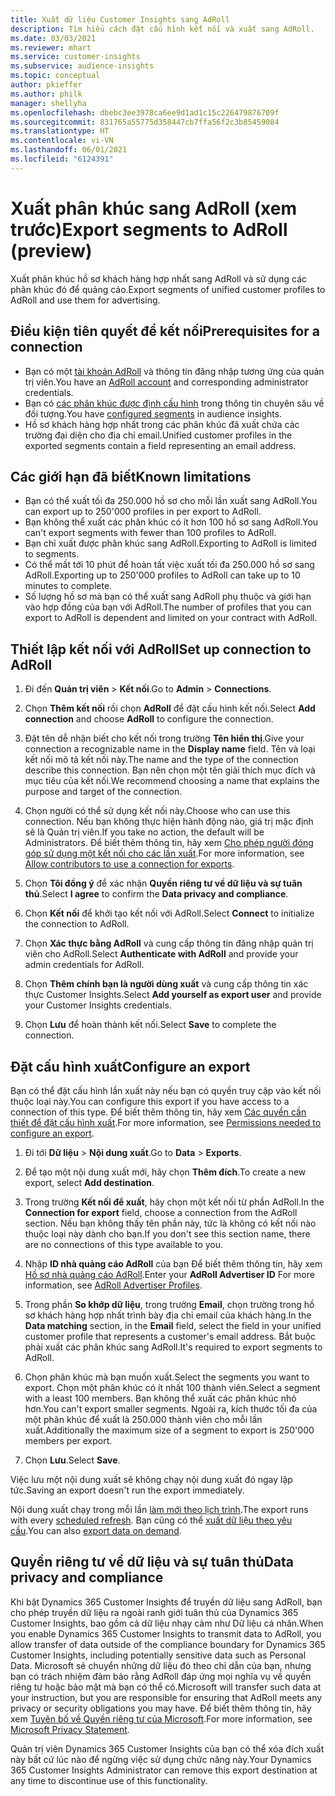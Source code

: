 ```yaml
---
title: Xuất dữ liệu Customer Insights sang AdRoll
description: Tìm hiểu cách đặt cấu hình kết nối và xuất sang AdRoll.
ms.date: 03/03/2021
ms.reviewer: mhart
ms.service: customer-insights
ms.subservice: audience-insights
ms.topic: conceptual
author: pkieffer
ms.author: philk
manager: shellyha
ms.openlocfilehash: dbebc3ee3978ca6ee9d1ad1c15c226479876709f
ms.sourcegitcommit: 831765a55775d358447cb7ffa56f2c3b85459084
ms.translationtype: HT
ms.contentlocale: vi-VN
ms.lasthandoff: 06/01/2021
ms.locfileid: "6124391"
---
```

# <a name="export-segments-to-adroll-preview"></a><span data-ttu-id="81de6-103">Xuất phân khúc sang AdRoll (xem trước)</span><span class="sxs-lookup"><span data-stu-id="81de6-103">Export segments to AdRoll (preview)</span></span>

<span data-ttu-id="81de6-104">Xuất phân khúc hồ sơ khách hàng hợp nhất sang AdRoll và sử dụng các phân khúc đó để quảng cáo.</span><span class="sxs-lookup"><span data-stu-id="81de6-104">Export segments of unified customer profiles to AdRoll and use them for advertising.</span></span> 

## <a name="prerequisites-for-a-connection"></a><span data-ttu-id="81de6-105">Điều kiện tiên quyết để kết nối</span><span class="sxs-lookup"><span data-stu-id="81de6-105">Prerequisites for a connection</span></span>

-   <span data-ttu-id="81de6-106">Bạn có một [tài khoản AdRoll](https://www.adroll.com/) và thông tin đăng nhập tương ứng của quản trị viên.</span><span class="sxs-lookup"><span data-stu-id="81de6-106">You have an [AdRoll account](https://www.adroll.com/) and corresponding administrator credentials.</span></span>
-   <span data-ttu-id="81de6-107">Bạn có [các phân khúc được định cấu hình](segments.md) trong thông tin chuyên sâu về đối tượng.</span><span class="sxs-lookup"><span data-stu-id="81de6-107">You have [configured segments](segments.md) in audience insights.</span></span>
-   <span data-ttu-id="81de6-108">Hồ sơ khách hàng hợp nhất trong các phân khúc đã xuất chứa các trường đại diện cho địa chỉ email.</span><span class="sxs-lookup"><span data-stu-id="81de6-108">Unified customer profiles in the exported segments contain a field representing an email address.</span></span>

## <a name="known-limitations"></a><span data-ttu-id="81de6-109">Các giới hạn đã biết</span><span class="sxs-lookup"><span data-stu-id="81de6-109">Known limitations</span></span>

- <span data-ttu-id="81de6-110">Bạn có thể xuất tối đa 250.000 hồ sơ cho mỗi lần xuất sang AdRoll.</span><span class="sxs-lookup"><span data-stu-id="81de6-110">You can export up to 250'000 profiles in per export to AdRoll.</span></span>
- <span data-ttu-id="81de6-111">Bạn không thể xuất các phân khúc có ít hơn 100 hồ sơ sang AdRoll.</span><span class="sxs-lookup"><span data-stu-id="81de6-111">You can't export segments with fewer than 100 profiles to AdRoll.</span></span> 
- <span data-ttu-id="81de6-112">Bạn chỉ xuất được phân khúc sang AdRoll.</span><span class="sxs-lookup"><span data-stu-id="81de6-112">Exporting to AdRoll is limited to segments.</span></span>
- <span data-ttu-id="81de6-113">Có thể mất tới 10 phút để hoàn tất việc xuất tối đa 250.000 hồ sơ sang AdRoll.</span><span class="sxs-lookup"><span data-stu-id="81de6-113">Exporting up to 250'000 profiles to AdRoll can take up to 10 minutes to complete.</span></span> 
- <span data-ttu-id="81de6-114">Số lượng hồ sơ mà bạn có thể xuất sang AdRoll phụ thuộc và giới hạn vào hợp đồng của bạn với AdRoll.</span><span class="sxs-lookup"><span data-stu-id="81de6-114">The number of profiles that you can export to AdRoll is dependent and limited on your contract with AdRoll.</span></span>

## <a name="set-up-connection-to-adroll"></a><span data-ttu-id="81de6-115">Thiết lập kết nối với AdRoll</span><span class="sxs-lookup"><span data-stu-id="81de6-115">Set up connection to AdRoll</span></span>

1. <span data-ttu-id="81de6-116">Đi đến **Quản trị viên** > **Kết nối**.</span><span class="sxs-lookup"><span data-stu-id="81de6-116">Go to **Admin** > **Connections**.</span></span>

1. <span data-ttu-id="81de6-117">Chọn **Thêm kết nối** rồi chọn **AdRoll** để đặt cấu hình kết nối.</span><span class="sxs-lookup"><span data-stu-id="81de6-117">Select **Add connection** and choose **AdRoll** to configure the connection.</span></span>

1. <span data-ttu-id="81de6-118">Đặt tên dễ nhận biết cho kết nối trong trường **Tên hiển thị**.</span><span class="sxs-lookup"><span data-stu-id="81de6-118">Give your connection a recognizable name in the **Display name** field.</span></span> <span data-ttu-id="81de6-119">Tên và loại kết nối mô tả kết nối này.</span><span class="sxs-lookup"><span data-stu-id="81de6-119">The name and the type of the connection describe this connection.</span></span> <span data-ttu-id="81de6-120">Bạn nên chọn một tên giải thích mục đích và mục tiêu của kết nối.</span><span class="sxs-lookup"><span data-stu-id="81de6-120">We recommend choosing a name that explains the purpose and target of the connection.</span></span>

1. <span data-ttu-id="81de6-121">Chọn người có thể sử dụng kết nối này.</span><span class="sxs-lookup"><span data-stu-id="81de6-121">Choose who can use this connection.</span></span> <span data-ttu-id="81de6-122">Nếu bạn không thực hiện hành động nào, giá trị mặc định sẽ là Quản trị viên.</span><span class="sxs-lookup"><span data-stu-id="81de6-122">If you take no action, the default will be Administrators.</span></span> <span data-ttu-id="81de6-123">Để biết thêm thông tin, hãy xem [Cho phép người đóng góp sử dụng một kết nối cho các lần xuất](connections.md#allow-contributors-to-use-a-connection-for-exports).</span><span class="sxs-lookup"><span data-stu-id="81de6-123">For more information, see [Allow contributors to use a connection for exports](connections.md#allow-contributors-to-use-a-connection-for-exports).</span></span>

1. <span data-ttu-id="81de6-124">Chọn **Tôi đồng ý** để xác nhận **Quyền riêng tư về dữ liệu và sự tuân thủ**.</span><span class="sxs-lookup"><span data-stu-id="81de6-124">Select **I agree** to confirm the **Data privacy and compliance**.</span></span>

1. <span data-ttu-id="81de6-125">Chọn **Kết nối** để khởi tạo kết nối với AdRoll.</span><span class="sxs-lookup"><span data-stu-id="81de6-125">Select **Connect** to initialize the connection to AdRoll.</span></span>

1. <span data-ttu-id="81de6-126">Chọn **Xác thực bằng AdRoll** và cung cấp thông tin đăng nhập quản trị viên cho AdRoll.</span><span class="sxs-lookup"><span data-stu-id="81de6-126">Select **Authenticate with AdRoll** and provide your admin credentials for AdRoll.</span></span> 

1. <span data-ttu-id="81de6-127">Chọn **Thêm chính bạn là người dùng xuất** và cung cấp thông tin xác thực Customer Insights.</span><span class="sxs-lookup"><span data-stu-id="81de6-127">Select **Add yourself as export user** and provide your Customer Insights credentials.</span></span>

1. <span data-ttu-id="81de6-128">Chọn **Lưu** để hoàn thành kết nối.</span><span class="sxs-lookup"><span data-stu-id="81de6-128">Select **Save** to complete the connection.</span></span>

## <a name="configure-an-export"></a><span data-ttu-id="81de6-129">Đặt cấu hình xuất</span><span class="sxs-lookup"><span data-stu-id="81de6-129">Configure an export</span></span>

<span data-ttu-id="81de6-130">Bạn có thể đặt cấu hình lần xuất này nếu bạn có quyền truy cập vào kết nối thuộc loại này.</span><span class="sxs-lookup"><span data-stu-id="81de6-130">You can configure this export if you have access to a connection of this type.</span></span> <span data-ttu-id="81de6-131">Để biết thêm thông tin, hãy xem [Các quyền cần thiết để đặt cấu hình xuất](export-destinations.md#set-up-a-new-export).</span><span class="sxs-lookup"><span data-stu-id="81de6-131">For more information, see [Permissions needed to configure an export](export-destinations.md#set-up-a-new-export).</span></span>

1. <span data-ttu-id="81de6-132">Đi tới **Dữ liệu** > **Nội dung xuất**.</span><span class="sxs-lookup"><span data-stu-id="81de6-132">Go to **Data** > **Exports**.</span></span>

1. <span data-ttu-id="81de6-133">Để tạo một nội dung xuất mới, hãy chọn **Thêm đích**.</span><span class="sxs-lookup"><span data-stu-id="81de6-133">To create a new export, select **Add destination**.</span></span>

1. <span data-ttu-id="81de6-134">Trong trường **Kết nối để xuất**, hãy chọn một kết nối từ phần AdRoll.</span><span class="sxs-lookup"><span data-stu-id="81de6-134">In the **Connection for export** field, choose a connection from the AdRoll section.</span></span> <span data-ttu-id="81de6-135">Nếu bạn không thấy tên phần này, tức là không có kết nối nào thuộc loại này dành cho bạn.</span><span class="sxs-lookup"><span data-stu-id="81de6-135">If you don't see this section name, there are no connections of this type available to you.</span></span>

1. <span data-ttu-id="81de6-136">Nhập **ID nhà quảng cáo AdRoll** của bạn Để biết thêm thông tin, hãy xem [Hồ sơ nhà quảng cáo AdRoll](https://help.adroll.com/hc/articles/212011838-Advertiser-Profiles).</span><span class="sxs-lookup"><span data-stu-id="81de6-136">Enter your **AdRoll Advertiser ID** For more information, see [AdRoll Advertiser Profiles](https://help.adroll.com/hc/articles/212011838-Advertiser-Profiles).</span></span>

3. <span data-ttu-id="81de6-137">Trong phần **So khớp dữ liệu**, trong trường **Email**, chọn trường trong hồ sơ khách hàng hợp nhất trình bày địa chỉ email của khách hàng.</span><span class="sxs-lookup"><span data-stu-id="81de6-137">In the **Data matching** section, in the **Email** field, select the field in your unified customer profile that represents a customer's email address.</span></span> <span data-ttu-id="81de6-138">Bắt buộc phải xuất các phân khúc sang AdRoll.</span><span class="sxs-lookup"><span data-stu-id="81de6-138">It's required to export segments to AdRoll.</span></span>

1. <span data-ttu-id="81de6-139">Chọn phân khúc mà bạn muốn xuất.</span><span class="sxs-lookup"><span data-stu-id="81de6-139">Select the segments you want to export.</span></span> <span data-ttu-id="81de6-140">Chọn một phân khúc có ít nhất 100 thành viên.</span><span class="sxs-lookup"><span data-stu-id="81de6-140">Select a segment with a least 100 members.</span></span> <span data-ttu-id="81de6-141">Bạn không thể xuất các phân khúc nhỏ hơn.</span><span class="sxs-lookup"><span data-stu-id="81de6-141">You can't export smaller segments.</span></span> <span data-ttu-id="81de6-142">Ngoài ra, kích thước tối đa của một phân khúc để xuất là 250.000 thành viên cho mỗi lần xuất.</span><span class="sxs-lookup"><span data-stu-id="81de6-142">Additionally the maximum size of a segment to export is 250'000 members per export.</span></span> 

1. <span data-ttu-id="81de6-143">Chọn **Lưu**.</span><span class="sxs-lookup"><span data-stu-id="81de6-143">Select **Save**.</span></span>

<span data-ttu-id="81de6-144">Việc lưu một nội dung xuất sẽ không chạy nội dung xuất đó ngay lập tức.</span><span class="sxs-lookup"><span data-stu-id="81de6-144">Saving an export doesn't run the export immediately.</span></span>

<span data-ttu-id="81de6-145">Nội dung xuất chạy trong mỗi lần [làm mới theo lịch trình](system.md#schedule-tab).</span><span class="sxs-lookup"><span data-stu-id="81de6-145">The export runs with every [scheduled refresh](system.md#schedule-tab).</span></span> <span data-ttu-id="81de6-146">Bạn cũng có thể [xuất dữ liệu theo yêu cầu](export-destinations.md#run-exports-on-demand).</span><span class="sxs-lookup"><span data-stu-id="81de6-146">You can also [export data on demand](export-destinations.md#run-exports-on-demand).</span></span> 


## <a name="data-privacy-and-compliance"></a><span data-ttu-id="81de6-147">Quyền riêng tư về dữ liệu và sự tuân thủ</span><span class="sxs-lookup"><span data-stu-id="81de6-147">Data privacy and compliance</span></span>

<span data-ttu-id="81de6-148">Khi bật Dynamics 365 Customer Insights để truyền dữ liệu sang AdRoll, bạn cho phép truyền dữ liệu ra ngoài ranh giới tuân thủ của Dynamics 365 Customer Insights, bao gồm cả dữ liệu nhạy cảm như Dữ liệu cá nhân.</span><span class="sxs-lookup"><span data-stu-id="81de6-148">When you enable Dynamics 365 Customer Insights to transmit data to AdRoll, you allow transfer of data outside of the compliance boundary for Dynamics 365 Customer Insights, including potentially sensitive data such as Personal Data.</span></span> <span data-ttu-id="81de6-149">Microsoft sẽ chuyển những dữ liệu đó theo chỉ dẫn của bạn, nhưng bạn có trách nhiệm đảm bảo rằng AdRoll đáp ứng mọi nghĩa vụ về quyền riêng tư hoặc bảo mật mà bạn có thể có.</span><span class="sxs-lookup"><span data-stu-id="81de6-149">Microsoft will transfer such data at your instruction, but you are responsible for ensuring that AdRoll meets any privacy or security obligations you may have.</span></span> <span data-ttu-id="81de6-150">Để biết thêm thông tin, hãy xem [Tuyên bố về Quyền riêng tư của Microsoft](https://go.microsoft.com/fwlink/?linkid=396732).</span><span class="sxs-lookup"><span data-stu-id="81de6-150">For more information, see [Microsoft Privacy Statement](https://go.microsoft.com/fwlink/?linkid=396732).</span></span>

<span data-ttu-id="81de6-151">Quản trị viên Dynamics 365 Customer Insights của bạn có thể xóa đích xuất này bất cứ lúc nào để ngừng việc sử dụng chức năng này.</span><span class="sxs-lookup"><span data-stu-id="81de6-151">Your Dynamics 365 Customer Insights Administrator can remove this export destination at any time to discontinue use of this functionality.</span></span>
